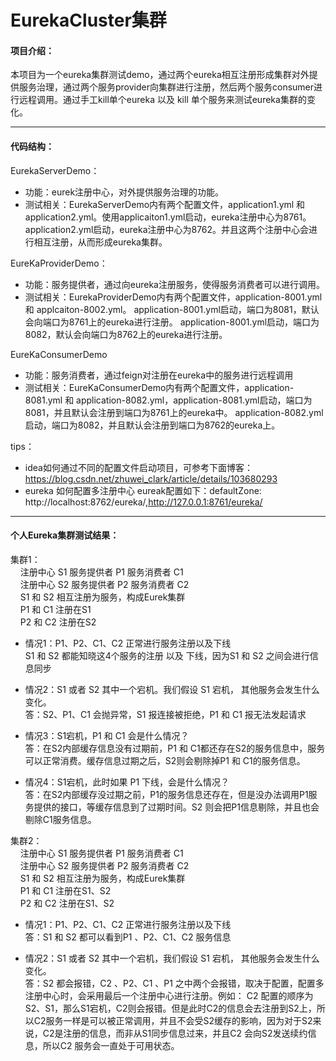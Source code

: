 # EurekaCluster集群
#### 项目介绍：
  本项目为一个eureka集群测试demo，通过两个eureka相互注册形成集群对外提供服务治理，通过两个服务provider向集群进行注册，然后两个服务consumer进行远程调用。通过手工kill单个eureka 以及 kill 单个服务来测试eureka集群的变化。

---
#### 代码结构：
EurekaServerDemo：
+ 功能：eurek注册中心，对外提供服务治理的功能。
+ 测试相关：EurekaServerDemo内有两个配置文件，application1.yml 和 application2.yml。使用applicaiton1.yml启动，eureka注册中心为8761。
application2.yml启动，eureka注册中心为8762。并且这两个注册中心会进行相互注册，从而形成eureka集群。

EureKaProviderDemo：
+ 功能：服务提供者，通过向eureka注册服务，使得服务消费者可以进行调用。
+ 测试相关：EurekaProviderDemo内有两个配置文件，application-8001.yml 和 applcaiton-8002.yml。
application-8001.yml启动，端口为8081，默认会向端口为8761上的eureka进行注册。
application-8001.yml启动，端口为8082，默认会向端口为8762上的eureka进行注册。

EureKaConsumerDemo 
+ 功能：服务消费者，通过feign对注册在eureka中的服务进行远程调用
+ 测试相关：EureKaConsumerDemo内有两个配置文件，application-8081.yml 和 application-8082.yml，application-8081.yml启动，端口为8081，并且默认会注册到端口为8761上的eureka中。
application-8082.yml启动，端口为8082，并且默认会注册到端口为8762的eureka上。

tips：
+ idea如何通过不同的配置文件启动项目，可参考下面博客：https://blog.csdn.net/zhuwei_clark/article/details/103680293
+ eureka 如何配置多注册中心  eureak配置如下：defaultZone: http://localhost:8762/eureka/,http://127.0.0.1:8761/eureka/

---
#### 个人Eureka集群测试结果：
集群1：  
&nbsp;&nbsp;&nbsp;&nbsp;注册中心 S1  服务提供者 P1   服务消费者 C1   
&nbsp;&nbsp;&nbsp;&nbsp;注册中心 S2  服务提供者 P2   服务消费者 C2  
&nbsp;&nbsp;&nbsp;&nbsp;S1 和 S2 相互注册为服务，构成Eurek集群  
&nbsp;&nbsp;&nbsp;&nbsp;P1 和 C1 注册在S1  
&nbsp;&nbsp;&nbsp;&nbsp;P2 和 C2 注册在S2  

+ 情况1：P1、P2、C1、C2 正常进行服务注册以及下线  
        S1 和 S2 都能知晓这4个服务的注册 以及 下线，因为S1 和 S2 之间会进行信息同步

+ 情况2：S1 或者 S2 其中一个宕机。我们假设 S1 宕机， 其他服务会发生什么变化。  
      答：S2、P1、C1 会抛异常，S1 报连接被拒绝，P1 和 C1 报无法发起请求

+ 情况3：S1宕机，P1 和 C1 会是什么情况？  
    答：在S2内部缓存信息没有过期前，P1 和 C1都还存在S2的服务信息中，服务可以正常消费。缓存信息过期之后，S2则会剔除掉P1 和 C1的服务信息。
 
+ 情况4：S1宕机，此时如果 P1 下线，会是什么情况？  
      答：在S2内部缓存没过期之前，P1的服务信息还存在，但是没办法调用P1服务提供的接口，等缓存信息到了过期时间。S2 则会把P1信息剔除，并且也会剔除C1服务信息。

集群2：  
&nbsp;&nbsp;&nbsp;&nbsp;注册中心 S1  服务提供者 P1   服务消费者 C1   
&nbsp;&nbsp;&nbsp;&nbsp;注册中心 S2  服务提供者 P2   服务消费者 C2  
&nbsp;&nbsp;&nbsp;&nbsp;S1 和 S2 相互注册为服务，构成Eurek集群   
&nbsp;&nbsp;&nbsp;&nbsp;P1 和 C1 注册在S1、S2  
&nbsp;&nbsp;&nbsp;&nbsp;P2 和 C2 注册在S1、S2  

+ 情况1：P1、P2、C1、C2 正常进行服务注册以及下线  
    答：S1 和 S2 都可以看到P1 、P2、C1、C2 服务信息

+ 情况2：S1 或者 S2 其中一个宕机，我们假设 S1 宕机， 其他服务会发生什么变化。  
    答：S2  都会报错，C2 、P2、C1 、P1 之中两个会报错，取决于配置，配置多注册中心时，会采用最后一个注册中心进行注册。例如：
C2 配置的顺序为 S2、S1，那么S1宕机，C2则会报错。但是此时C2的信息会去注册到S2上，所以C2服务一样是可以被正常调用，并且不会受S2缓存的影响，因为对于S2来说，C2是注册的信息，而非从S1同步信息过来，并且C2 会向S2发送续约信息，所以C2 服务会一直处于可用状态。


  

